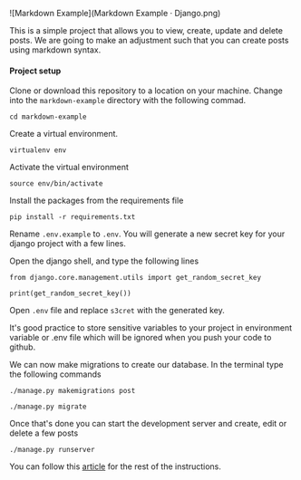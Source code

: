 ![Markdown Example](Markdown Example · Django.png)

This is a simple project that allows you to view, create, update and delete posts. We are going to make an adjustment such that you can create posts using markdown syntax. 

#### Project setup
Clone or download this repository to a location on your machine. Change into the `markdown-example` directory with the following commad.

```
cd markdown-example
```

Create a virtual environment.

```
virtualenv env
```

Activate the virtual environment

```
source env/bin/activate
```

Install the packages from the requirements file

```
pip install -r requirements.txt
```

Rename `.env.example` to `.env`. You will generate a new secret key for your django project with a few lines.

Open the django shell, and type the following lines

```
from django.core.management.utils import get_random_secret_key

print(get_random_secret_key())
```
Open `.env` file and replace `s3cret` with the generated key. 

It's good practice to store sensitive variables to your project in environment variable or .env file which will be ignored when you push your code to github.

We can now make migrations to create our database. In the terminal type the following commands

```
./manage.py makemigrations post

./manage.py migrate
```

Once that's done you can start the development server and create, edit or delete a few posts

```
./manage.py runserver
```

You can follow this [article](http//goog.com) for the rest of the instructions.